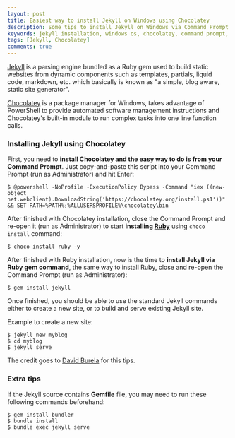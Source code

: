 ```yaml
---
layout: post
title: Easiest way to install Jekyll on Windows using Chocolatey
description: Some tips to install Jekyll on Windows via Command Prompt using Chocolatey, a package manager for Windows.
keywords: jekyll installation, windows os, chocolatey, command prompt, tips
tags: [Jekyll, Chocolatey]
comments: true
---
```


[Jekyll](https://jekyllrb.com/) is a parsing engine bundled as a Ruby gem used to build static websites from dynamic components such as templates, partials, liquid code, markdown, etc. which basically is known as "a simple, blog aware, static site generator".

[Chocolatey](https://chocolatey.org/) is a package manager for Windows, takes advantage of PowerShell to provide automated software management instructions and Chocolatey's built-in module to run complex tasks into one line function calls.

### Installing Jekyll using Chocolatey

First, you need to **install Chocolatey and the easy way to do is from your Command Prompt**. Just copy-and-paste this script into your Command Prompt (run as Administrator) and hit Enter:

```
$ @powershell -NoProfile -ExecutionPolicy Bypass -Command "iex ((new-object net.webclient).DownloadString('https://chocolatey.org/install.ps1'))" && SET PATH=%PATH%;%ALLUSERSPROFILE%\chocolatey\bin
```

After finished with Chocolatey installation, close the Command Prompt and re-open it (run as Administrator) to start **installing [Ruby](https://chocolatey.org/packages/ruby)** using `choco install` command:

```
$ choco install ruby -y
```

After finished with Ruby installation, now is the time to **install Jekyll via Ruby gem command**, the same way to install Ruby, close and re-open the Command Prompt (run as Administrator):

```
$ gem install jekyll
```

Once finished, you should be able to use the standard Jekyll commands either to create a new site, or to build and serve existing Jekyll site.

Example to create a new site:

```
$ jekyll new myblog
$ cd myblog
$ jekyll serve
```

The credit goes to [David Burela](https://davidburela.wordpress.com/2015/11/28/easily-install-jekyll-on-windows-with-3-command-prompt-entries-and-chocolatey/) for this tips.

### Extra tips

If the Jekyll source contains **Gemfile** file, you may need to run these following commands beforehand:

```
$ gem install bundler
$ bundle install
$ bundle exec jekyll serve
```